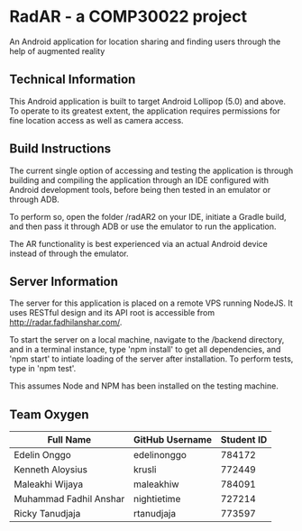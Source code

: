 # RadAR - a COMP30022 project
 An Android application for location sharing and finding users through the help of augmented reality
 
 ## Technical Information
 
 This Android application is built to target Android Lollipop (5.0) and above. To operate to its greatest extent, the application requires permissions for fine location access as well as camera access.
 
 ## Build Instructions
 
 The current single option of accessing and testing the application is through building and compiling the application through an IDE configured with Android development tools, before being then tested in an emulator or through ADB.
 
 To perform so, open the folder /radAR2 on your IDE, initiate a Gradle build, and then pass it through ADB or use the emulator to run the application. 
 
 The AR functionality is best experienced via an actual Android device instead of through the emulator.
 
## Server Information
The server for this application is placed on a remote VPS running NodeJS. It uses RESTful design and its API root is accessible from http://radar.fadhilanshar.com/.

To start the server on a local machine, navigate to the /backend directory, and in a terminal instance, type 'npm install' to get all dependencies, and 'npm start' to intiate loading of the server after installation. To perform tests, type in 'npm test'.

This assumes Node and NPM has been installed on the testing machine. 
 
 ## Team Oxygen
 
 Full Name | GitHub Username | Student ID 
 ---------|--------------------|------------
 Edelin Onggo | edelinonggo | 784172
 Kenneth Aloysius | krusli |  772449
 Maleakhi Wijaya | maleakhiw | 784091
 Muhammad Fadhil Anshar | nightietime | 727214
 Ricky Tanudjaja | rtanudjaja | 773597
